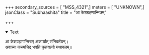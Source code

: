 +++
secondary_sources = [ "MSS_4321",]
meters = [ "UNKNOWN",]
jsonClass = "Subhaashita"
title = "आ केशग्रहणान्मित्रम्"

+++

<details open><summary>Text</summary>

आ केशग्रहणान्मित्रम् अकार्यात् संनिवर्तयन्।  
अवाच्यः कस्यचिद् भवति कृतयत्नो यथाबलम्॥
</details>
